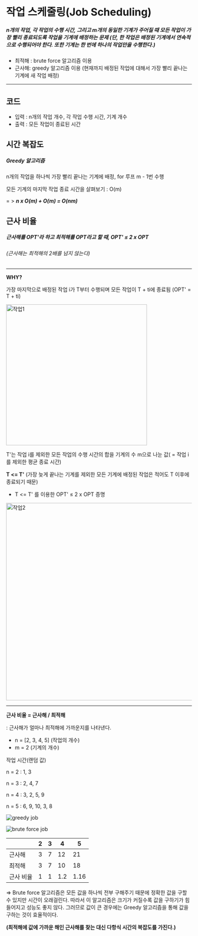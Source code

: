 # 작업 스케줄링(Job Scheduling)

##### n개의 작업, 각 작업의 수행 시간, 그리고 m개의 동일한 기계가 주어질 때 모든 작업이 가장 빨리 종료되도록 작업을 기계에 배정하는 문제 (단, 한 작업은 배정된 기계에서 연속적으로 수행되어야 한다. 또한 기계는 한 번에 하나의 작업만을 수행한다.)

- 최적해 : brute force 알고리즘 이용
- 근사해: greedy 알고리즘 이용 (현재까지 배정된 작업에 대해서 가장 빨리 끝나는 기계에 새 작업 배정)

------

## 코드

- 입력 : n개의 작업 개수, 각 작업 수행 시간, 기계 개수
- 출력 : 모든 작업이 종료된 시간



## 시간 복잡도

##### Greedy 알고리즘

n개의 작업을 하나씩 가장 빨리 끝나는 기계에 배정, for 루프 m - 1번 수행

모든 기계의 마지막 작업 종료 시간을 살펴보기 : O(m)

= > ***n x O(m) + O(m) = O(nm)***



## 근사 비율

##### 근사해를 OPT'라 하고 최적해를 OPT라고 할 때,  OPT' ≤ 2 x OPT

###### (근사해는 최적해의 2배를 넘지 않는다)

------

**WHY?**

가장 마지막으로 배정된 작업 i가 T부터 수행되며 모든 작업이 T + ti에 종료됨 (OPT' = T + ti)

<img width="382" alt="작업1" src="https://user-images.githubusercontent.com/80511341/118688798-572ec500-b841-11eb-8c1e-28be34ad8719.PNG">

T'는 작업 i를 제외한 모든 작업의 수행 시간의 합을 기계의 수 m으로 나눈 값( = 작업 i를 제외한 평균 종료 시간)

**T <= T'** (가장 늦게 끝나는 기계를 제외한 모든 기계에 배정된 작업은 적어도 T 이후에 종료되기 때문)

-  T <= T' 를 이용한 OPT' ≤ 2 x OPT 증명

<img width="535" alt="작업2" src="https://user-images.githubusercontent.com/80511341/118688820-5b5ae280-b841-11eb-88f5-c9d736ee17a1.PNG">

------

**근사 비율 = 근사해 / 최적해** 

: 근사해가 얼마나 최적해에 가까운지를 나타낸다.

- n = [2, 3, 4, 5] (작업의 개수)
- m = 2 (기계의 개수)

작업 시간(랜덤 값)

n = 2 : 1, 3

n = 3 : 2, 4, 7

n = 4 : 3, 2, 5, 9

n = 5 : 6, 9, 10, 3, 8

![greedy job](https://user-images.githubusercontent.com/80511341/118692161-bc37ea00-b844-11eb-9d34-eab23406a0e6.jpg)

![brute force job](https://user-images.githubusercontent.com/80511341/118692184-be9a4400-b844-11eb-928a-f5d73c9f8942.jpg)

|           | 2    | 3    | 4    | 5    |
| :-------- | ---- | ---- | ---- | ---- |
| 근사해    | 3    | 7    | 12   | 21   |
| 최적해    | 3    | 7    | 10   | 18   |
| 근사 비율 | 1    | 1    | 1.2  | 1.16 |

=> Brute force 알고리즘은 모든 값을 하나씩 전부 구해주기 때문에 정확한 값을 구할 수 있지만 시간이 오래걸린다. 따라서 이 알고리즘은 크기가 커질수록 값을 구하기가 힘들어지고 성능도 좋지 않다. 그러므로 값이 큰 경우에는 Greedy 알고리즘을 통해 값을 구하는 것이 효율적이다.

**(최적해에 값에 가까운 해인 근사해를 찾는 대신 다항식 시간의 복잡도를 가진다.)**
